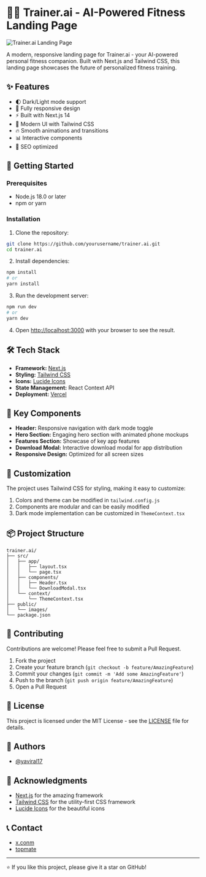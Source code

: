 # 🏋️‍♂️ Trainer.ai - AI-Powered Fitness Landing Page

![Trainer.ai Landing Page](public/images/preview.png)

A modern, responsive landing page for Trainer.ai - your AI-powered personal fitness companion. Built with Next.js and Tailwind CSS, this landing page showcases the future of personalized fitness training.

## ✨ Features

- 🌓 Dark/Light mode support
- 📱 Fully responsive design
- ⚡ Built with Next.js 14
- 🎨 Modern UI with Tailwind CSS
- 🔥 Smooth animations and transitions
- 📊 Interactive components
- 🎯 SEO optimized

## 🚀 Getting Started

### Prerequisites

- Node.js 18.0 or later
- npm or yarn

### Installation

1. Clone the repository:
```bash
git clone https://github.com/yourusername/trainer.ai.git
cd trainer.ai
```

2. Install dependencies:
```bash
npm install
# or
yarn install
```

3. Run the development server:
```bash
npm run dev
# or
yarn dev
```

4. Open [http://localhost:3000](http://localhost:3000) with your browser to see the result.

## 🛠️ Tech Stack

- **Framework:** [Next.js](https://nextjs.org/)
- **Styling:** [Tailwind CSS](https://tailwindcss.com/)
- **Icons:** [Lucide Icons](https://lucide.dev/)
- **State Management:** React Context API
- **Deployment:** [Vercel](https://vercel.com)

## 📱 Key Components

- **Header:** Responsive navigation with dark mode toggle
- **Hero Section:** Engaging hero section with animated phone mockups
- **Features Section:** Showcase of key app features
- **Download Modal:** Interactive download modal for app distribution
- **Responsive Design:** Optimized for all screen sizes

## 🎨 Customization

The project uses Tailwind CSS for styling, making it easy to customize:

1. Colors and theme can be modified in `tailwind.config.js`
2. Components are modular and can be easily modified
3. Dark mode implementation can be customized in `ThemeContext.tsx`

## 📦 Project Structure

```
trainer.ai/
├── src/
│   ├── app/
│   │   ├── layout.tsx
│   │   └── page.tsx
│   ├── components/
│   │   ├── Header.tsx
│   │   └── DownloadModal.tsx
│   └── context/
│       └── ThemeContext.tsx
├── public/
│   └── images/
└── package.json
```

## 🤝 Contributing

Contributions are welcome! Please feel free to submit a Pull Request.

1. Fork the project
2. Create your feature branch (`git checkout -b feature/AmazingFeature`)
3. Commit your changes (`git commit -m 'Add some AmazingFeature'`)
4. Push to the branch (`git push origin feature/AmazingFeature`)
5. Open a Pull Request

## 📄 License

This project is licensed under the MIT License - see the [LICENSE](LICENSE) file for details.

## 👥 Authors

- [@yaviral17](https://github.com/yaviral17)

## 🙏 Acknowledgments

- [Next.js](https://nextjs.org/) for the amazing framework
- [Tailwind CSS](https://tailwindcss.com/) for the utility-first CSS framework
- [Lucide Icons](https://lucide.dev/) for the beautiful icons

## 📞 Contact

- [x.conm](https://x.com/sudo_yavi)
- [topmate](https://topmate.io/yaviral17)

---

⭐️ If you like this project, please give it a star on GitHub!
